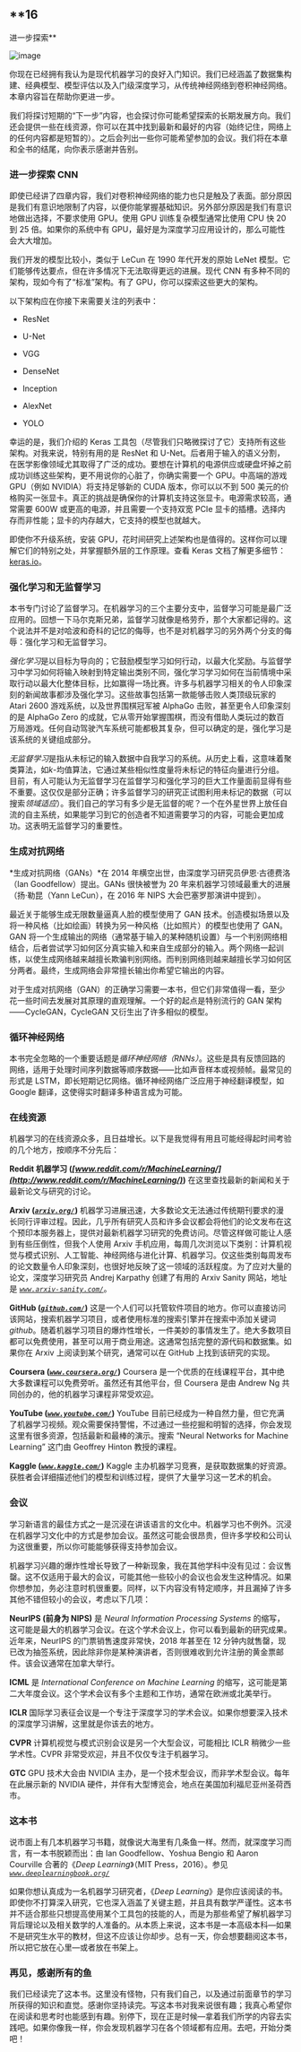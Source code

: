 ## **16

进一步探索**

![image](img/common.jpg)

你现在已经拥有我认为是现代机器学习的良好入门知识。我们已经涵盖了数据集构建、经典模型、模型评估以及入门级深度学习，从传统神经网络到卷积神经网络。本章内容旨在帮助你更进一步。

我们将探讨短期的“下一步”内容，也会探讨你可能希望探索的长期发展方向。我们还会提供一些在线资源，你可以在其中找到最新和最好的内容（始终记住，网络上的任何内容都是短暂的）。之后会列出一些你可能希望参加的会议。我们将在本章和全书的结尾，向你表示感谢并告别。

### 进一步探索 CNN

即使已经讲了四章内容，我们对卷积神经网络的能力也只是触及了表面。部分原因是我们有意识地限制了内容，以便你能掌握基础知识。另外部分原因是我们有意识地做出选择，不要求使用 GPU。使用 GPU 训练复杂模型通常比使用 CPU 快 20 到 25 倍。如果你的系统中有 GPU，最好是为深度学习应用设计的，那么可能性会大大增加。

我们开发的模型比较小，类似于 LeCun 在 1990 年代开发的原始 LeNet 模型。它们能够传达要点，但在许多情况下无法取得更远的进展。现代 CNN 有多种不同的架构，现如今有了“标准”架构。有了 GPU，你可以探索这些更大的架构。

以下架构应在你接下来需要关注的列表中：

+   ResNet

+   U-Net

+   VGG

+   DenseNet

+   Inception

+   AlexNet

+   YOLO

幸运的是，我们介绍的 Keras 工具包（尽管我们只略微探讨了它）支持所有这些架构。对我来说，特别有用的是 ResNet 和 U-Net。后者用于输入的语义分割，在医学影像领域尤其取得了广泛的成功。要想在计算机的电源供应或硬盘坏掉之前成功训练这些架构，更不用说你的心脏了，你确实需要一个 GPU。中高端的游戏 GPU（例如 NVIDIA）将支持足够新的 CUDA 版本，你可以以不到 500 美元的价格购买一张显卡。真正的挑战是确保你的计算机支持这张显卡。电源需求较高，通常需要 600W 或更高的电源，并且需要一个支持双宽 PCIe 显卡的插槽。选择内存而非性能；显卡的内存越大，它支持的模型也就越大。

即使你不升级系统，安装 GPU，花时间研究上述架构也是值得的。这样你可以理解它们的特别之处，并掌握额外层的工作原理。查看 Keras 文档了解更多细节：[keras.io](http://keras.io)。

### 强化学习和无监督学习

本书专门讨论了监督学习。在机器学习的三个主要分支中，监督学习可能是最广泛应用的。回想一下马尔克斯兄弟，监督学习就像是格劳乔，那个大家都记得的。这个说法并不是对哈波和奇科的记忆的侮辱，也不是对机器学习的另外两个分支的侮辱：强化学习和无监督学习。

*强化学习*是以目标为导向的；它鼓励模型学习如何行动，以最大化奖励。与监督学习中学习如何将输入映射到特定输出类别不同，强化学习学习如何在当前情境中采取行动以最大化整体目标，比如赢得一场比赛。许多与机器学习相关的令人印象深刻的新闻故事都涉及强化学习。这些故事包括第一款能够击败人类顶级玩家的 Atari 2600 游戏系统，以及世界围棋冠军被 AlphaGo 击败，甚至更令人印象深刻的是 AlphaGo Zero 的成就，它从零开始掌握围棋，而没有借助人类玩过的数百万局游戏。任何自动驾驶汽车系统可能都极其复杂，但可以确定的是，强化学习是该系统的关键组成部分。

*无监督学习*是指从未标记的输入数据中自我学习的系统。从历史上看，这意味着聚类算法，如*k*-均值算法，它通过某些相似性度量将未标记的特征向量进行分组。目前，有人可能认为无监督学习在监督学习和强化学习的巨大工作量面前显得有些不重要。这仅仅是部分正确；许多监督学习的研究正试图利用未标记的数据（可以搜索*领域适应*）。我们自己的学习有多少是无监督的呢？一个在外星世界上放任自流的自主系统，如果能学习到它的创造者不知道需要学习的内容，可能会更加成功。这表明无监督学习的重要性。

### 生成对抗网络

*生成对抗网络（GANs）*在 2014 年横空出世，由深度学习研究员伊恩·古德费洛（Ian Goodfellow）提出。GANs 很快被誉为 20 年来机器学习领域最重大的进展（扬·勒昆（Yann LeCun），在 2016 年 NIPS 大会巴塞罗那演讲中提到）。

最近关于能够生成无限数量逼真人脸的模型使用了 GAN 技术。创造模拟场景以及将一种风格（比如绘画）转换为另一种风格（比如照片）的模型也使用了 GAN。GAN 将一个生成输出的网络（通常基于输入的某种随机设置）与一个判别网络相结合，后者尝试学习如何区分真实输入和来自生成部分的输入。两个网络一起训练，以使生成网络越来越擅长欺骗判别网络。而判别网络则越来越擅长学习如何区分两者。最终，生成网络会非常擅长输出你希望它输出的内容。

对于生成对抗网络（GAN）的正确学习需要一本书，但它们非常值得一看，至少花一些时间去发展对其原理的直观理解。一个好的起点是特别流行的 GAN 架构——CycleGAN，CycleGAN 又衍生出了许多相似的模型。

### 循环神经网络

本书完全忽略的一个重要话题是*循环神经网络（RNNs）*。这些是具有反馈回路的网络，适用于处理时间序列数据等顺序数据——比如声音样本或视频帧。最常见的形式是 LSTM，即长短期记忆网络。循环神经网络广泛应用于神经翻译模型，如 Google 翻译，这使得实时翻译多种语言成为可能。

### 在线资源

机器学习的在线资源众多，且日益增长。以下是我觉得有用且可能经得起时间考验的几个地方，按顺序不分先后：

**Reddit 机器学习 (*[www.reddit.com/r/MachineLearning/](http://www.reddit.com/r/MachineLearning/)*)** 在这里查找最新的新闻和关于最新论文与研究的讨论。

**Arxiv (*[`arxiv.org/`](https://arxiv.org/)*)** 机器学习进展迅速，大多数论文无法通过传统期刊要求的漫长同行评审过程。因此，几乎所有研究人员和许多会议都会将他们的论文发布在这个预印本服务器上，提供对最新机器学习研究的免费访问。尽管这样做可能让人感到有些压倒性，但我个人使用 Arxiv 手机应用，每周几次浏览以下类别：计算机视觉与模式识别、人工智能、神经网络与进化计算、机器学习。仅这些类别每周发布的论文数量令人印象深刻，也很好地反映了这一领域的活跃程度。为了应对大量的论文，深度学习研究员 Andrej Karpathy 创建了有用的 Arxiv Sanity 网站，地址是 *[`www.arxiv-sanity.com/`](http://www.arxiv-sanity.com/)*。

**GitHub (*[`github.com/`](https://github.com/)*)** 这是一个人们可以托管软件项目的地方。你可以直接访问该网站，搜索机器学习项目，或者使用标准的搜索引擎并在搜索中添加关键词 *github*。随着机器学习项目的爆炸性增长，一件美妙的事情发生了。绝大多数项目都可以免费使用，甚至可以用于商业用途。这通常包括完整的源代码和数据集。如果你在 Arxiv 上阅读到某个研究，通常可以在 GitHub 上找到该研究的实现。

**Coursera (*[`www.coursera.org/`](https://www.coursera.org/)*)** Coursera 是一个优质的在线课程平台，其中绝大多数课程可以免费旁听。虽然还有其他平台，但 Coursera 是由 Andrew Ng 共同创办的，他的机器学习课程非常受欢迎。

**YouTube (*[`www.youtube.com/`](https://www.youtube.com/)*)** YouTube 目前已经成为一种自然力量，但它充满了机器学习视频。观众需要保持警惕，不过通过一些挖掘和明智的选择，你会发现这里有很多资源，包括最新和最棒的演示。搜索 “Neural Networks for Machine Learning” 这门由 Geoffrey Hinton 教授的课程。

**Kaggle (*[`www.kaggle.com/`](https://www.kaggle.com/)*)** Kaggle 主办机器学习竞赛，是获取数据集的好资源。获胜者会详细描述他们的模型和训练过程，提供了大量学习这一艺术的机会。

### 会议

学习新语言的最佳方式之一是沉浸在讲该语言的文化中。机器学习也不例外。沉浸在机器学习文化中的方式是参加会议。虽然这可能会很昂贵，但许多学校和公司认为这很重要，所以你可能能够获得支持参加会议。

机器学习兴趣的爆炸性增长导致了一种新现象，我在其他学科中没有见过：会议售罄。这不仅适用于最大的会议，可能其他一些较小的会议也会发生这种情况。如果你想参加，务必注意时机很重要。同样，以下内容没有特定顺序，并且漏掉了许多其他不错但较小的会议，考虑以下几项：

**NeurIPS (前身为 NIPS)** 是 *Neural Information Processing Systems* 的缩写，这可能是最大的机器学习会议。在这个学术会议上，你可以看到最新的研究成果。近年来，NeurIPS 的门票销售速度非常快，2018 年甚至在 12 分钟内就售罄，现已改为抽签系统，因此除非你是某种演讲者，否则很难收到允许注册的黄金票邮件。该会议通常在加拿大举行。

**ICML** 是 *International Conference on Machine Learning* 的缩写，这可能是第二大年度会议。这个学术会议有多个主题和工作坊，通常在欧洲或北美举行。

**ICLR** 国际学习表征会议是一个专注于深度学习的学术会议。如果你想要深入技术的深度学习讲解，这里就是你该去的地方。

**CVPR** 计算机视觉与模式识别会议是另一个大型会议，可能相比 ICLR 稍微少一些学术性。CVPR 非常受欢迎，并且不仅仅专注于机器学习。

**GTC** GPU 技术大会由 NVIDIA 主办，是一个技术型会议，而非学术型会议。每年在此展示新的 NVIDIA 硬件，并伴有大型博览会，地点在美国加利福尼亚州圣荷西市。

### 这本书

说市面上有几本机器学习书籍，就像说大海里有几条鱼一样。然而，就深度学习而言，有一本书脱颖而出：由 Ian Goodfellow、Yoshua Bengio 和 Aaron Courville 合著的《*Deep Learning*》（MIT Press，2016）。参见 *[`www.deeplearningbook.org/`](http://www.deeplearningbook.org/)*

如果你想认真成为一名机器学习研究者，《*Deep Learning*》是你应该阅读的书。即使你不打算深入研究，它也深入涵盖了关键主题，并且具有数学严谨性。这本书并不适合那些只想提高使用某个工具包的技能的人，而是为那些希望了解机器学习背后理论以及相关数学的人准备的。从本质上来说，这本书是一本高级本科—如果不是研究生水平的教材，但这不应该让你却步。总有一天，你会想要翻阅这本书，所以把它放在心里—或者放在书架上。

### 再见，感谢所有的鱼

我们已经读完了这本书。这里没有怪物，只有我们自己，以及通过前面章节的学习所获得的知识和直觉。感谢你坚持读完。写这本书对我来说很有趣；我真心希望你在阅读和思考时也能感到有趣。别停下，现在正是时候—拿着我们所学的内容去实践吧。如果你像我一样，你会发现机器学习在各个领域都有应用。去吧，开始分类吧！
